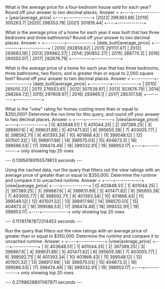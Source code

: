 What is the average price for a four-bedroom house sold for each year? Round off your answer to two decimal places.
Answer = 
+----+-------------+
|year|average_price|
+----+-------------+
|2022|    296363.88|
|2019|     300263.7|
|2020|    298353.78|
|2021|    301819.44|
+----+-------------+

What is the average price of a home for each year it was built that has three bedrooms and three bathrooms? Round off your answer to two decimal places.
Answer = 
+----------+-------------+
|date_built|average_price|
+----------+-------------+
|      2010|    292859.62|
|      2011|    291117.47|
|      2012|    293683.19|
|      2013|    295962.27|
|      2014|    290852.27|
|      2015|     288770.3|
|      2016|    290555.07|
|      2017|    292676.79|
+----------+-------------+

What is the average price of a home for each year that has three bedrooms, three bathrooms, two floors, and is greater than or equal to 2,000 square feet? Round off your answer to two decimal places.
Answer = 
+----------+-------------+
|date_built|average_price|
+----------+-------------+
|      2010|    285010.22|
|      2011|    276553.81|
|      2012|    307539.97|
|      2013|    303676.79|
|      2014|    298264.72|
|      2015|    297609.97|
|      2016|     293965.1|
|      2017|    280317.58|
+----------+-------------+

What is the "view" rating for homes costing more than or equal to $350,000? Determine the run time for this query, and round off your answer to two decimal places.
Answer = 
+----+-------------+
|view|average_price|
+----+-------------+
|   0|    403848.51|
|   1|    401044.25|
|   2|    397389.25|
|   3|     398867.6|
|   4|    399631.89|
|   5|    401471.82|
|   6|    395655.38|
|   7|    403005.77|
|   8|    398592.71|
|   9|    401393.34|
|  10|    401868.43|
|  11|    399548.12|
|  12|    401501.32|
|  13|    398917.98|
|  14|    398570.03|
|  15|     404673.3|
|  16|    399586.53|
|  17|    398474.49|
|  18|    399332.91|
|  19|    398953.17|
+----+-------------+
only showing top 20 rows

--- 0.13956189155578613 seconds ---

Using the cached data, run the query that filters out the view ratings with an average price of greater than or equal to $350,000. Determine the runtime and compare it to uncached runtime.
Answer =
+----+-------------+
|view|average_price|
+----+-------------+
|   0|    403848.51|
|   1|    401044.25|
|   2|    397389.25|
|   3|     398867.6|
|   4|    399631.89|
|   5|    401471.82|
|   6|    395655.38|
|   7|    403005.77|
|   8|    398592.71|
|   9|    401393.34|
|  10|    401868.43|
|  11|    399548.12|
|  12|    401501.32|
|  13|    398917.98|
|  14|    398570.03|
|  15|     404673.3|
|  16|    399586.53|
|  17|    398474.49|
|  18|    399332.91|
|  19|    398953.17|
+----+-------------+
only showing top 20 rows

--- 0.11781787872314453 seconds ---

Run the query that filters out the view ratings with an average price of greater than or equal to $350,000. Determine the runtime and compare it to uncached runtime.
Answer =
+----+-------------+
|view|average_price|
+----+-------------+
|   0|    403848.51|
|   1|    401044.25|
|   2|    397389.25|
|   3|     398867.6|
|   4|    399631.89|
|   5|    401471.82|
|   6|    395655.38|
|   7|    403005.77|
|   8|    398592.71|
|   9|    401393.34|
|  10|    401868.43|
|  11|    399548.12|
|  12|    401501.32|
|  13|    398917.98|
|  14|    398570.03|
|  15|     404673.3|
|  16|    399586.53|
|  17|    398474.49|
|  18|    399332.91|
|  19|    398953.17|
+----+-------------+
only showing top 20 rows

--- 0.2798628807067871 seconds ---
